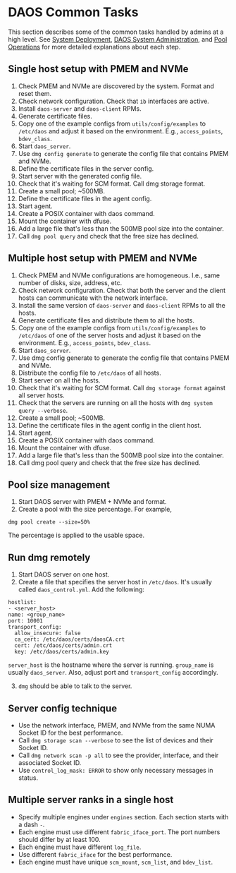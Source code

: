 # DAOS Common Tasks

This section describes some of the common tasks handled by admins at a high level. See [System Deployment](./deployment#system-deployment), [DAOS System Administration](./administration.md#daos-system-administration), and [Pool Operations](./pool_operations#pool-operations) for more detailed explanations about each step.

## Single host setup with PMEM and NVMe

1. Check PMEM and NVMe are discovered by the system. Format and reset them.
2. Check network configuration. Check that `ib` interfaces are active.
3. Install `daos-server` and `daos-client` RPMs.
4. Generate certificate files.
5. Copy one of the example configs from `utils/config/examples` to
`/etc/daos` and adjust it based on the environment. E.g., `access_points`,
`bdev_class`.
6. Start `daos_server`.
7. Use `dmg config generate` to generate the config file that contains PMEM and
NVMe.
8. Define the certificate files in the server config.
9. Start server with the generated config file.
10. Check that it's waiting for SCM format. Call dmg storage format.
11. Create a small pool; ~500MB.
12. Define the certificate files in the agent config.
13. Start agent.
14. Create a POSIX container with daos command.
15. Mount the container with dfuse.
16. Add a large file that's less than the 500MB pool size into the container.
17. Call `dmg pool query` and check that the free size has declined.

## Multiple host setup with PMEM and NVMe

1. Check PMEM and NVMe configurations are homogeneous. I.e., same number of
disks, size, address, etc.
2. Check network configuration. Check that both the server and the client hosts
can communicate with the network interface.
3. Install the same version of `daos-server` and `daos-client` RPMs to all the
hosts.
4. Generate certificate files and distribute them to all the hosts.
5. Copy one of the example configs from `utils/config/examples` to
`/etc/daos` of one of the server hosts and adjust it based on the environment.
E.g., `access_points`, `bdev_class`.
6. Start `daos_server`.
7. Use dmg config generate to generate the config file that contains PMEM and
NVMe.
8. Distribute the config file to `/etc/daos` of all hosts.
9. Start server on all the hosts.
10. Check that it's waiting for SCM format. Call `dmg storage format` against all
server hosts.
11. Check that the servers are running on all the hosts with `dmg system query
--verbose`.
12. Create a small pool; ~500MB.
13. Define the certificate files in the agent config in the client host.
14. Start agent.
15. Create a POSIX container with daos command.
16. Mount the container with dfuse.
17. Add a large file that's less than the 500MB pool size into the container.
18. Call dmg pool query and check that the free size has declined.

## Pool size management

1. Start DAOS server with PMEM + NVMe and format.
2. Create a pool with the size percentage. For example,
```
dmg pool create --size=50%
```
The percentage is applied to the usable space.

## Run dmg remotely

1. Start DAOS server on one host.
2. Create a file that specifies the server host in `/etc/daos`. It's usually
called `daos_control.yml`. Add the following:
```
hostlist:
- <server_host>
name: <group_name>
port: 10001
transport_config:
  allow_insecure: false
  ca_cert: /etc/daos/certs/daosCA.crt
  cert: /etc/daos/certs/admin.crt
  key: /etc/daos/certs/admin.key
```
`server_host` is the hostname where the server is running. `group_name` is
usually `daos_server`. Also, adjust port and `transport_config` accordingly.

3. `dmg` should be able to talk to the server.

## Server config technique

- Use the network interface, PMEM, and NVMe from the same NUMA Socket ID for
the best performance.
- Call `dmg storage scan --verbose` to see the list of devices and their Socket
ID.
- Call `dmg network scan -p all` to see the provider, interface, and their
associated Socket ID.
- Use `control_log_mask: ERROR` to show only necessary messages in status.

## Multiple server ranks in a single host

- Specify multiple engines under `engines` section. Each section starts with a
dash `-`.
- Each engine must use different `fabric_iface_port`. The port numbers should
differ by at least 100.
- Each engine must have different `log_file`.
- Use different `fabric_iface` for the best performance.
- Each engine must have unique `scm_mount`, `scm_list`, and `bdev_list`.
